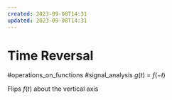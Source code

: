 ```yaml
---
created: 2023-09-08T14:31
updated: 2023-09-08T14:31
---
```

# Time Reversal
#operations_on_functions #signal_analysis 
$g(t)$ = $f(-t)$

Flips $f(t)$ about the vertical axis
